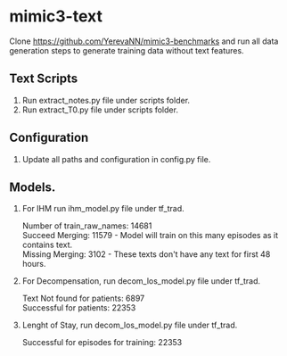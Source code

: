 # mimic3-text

Clone https://github.com/YerevaNN/mimic3-benchmarks and run all data generation steps to generate training data without text features.

## Text Scripts
1. Run extract_notes.py file under scripts folder.
2. Run extract_T0.py file under scripts folder.

## Configuration
1. Update all paths and configuration in config.py file.

## Models.
1. For IHM run ihm_model.py file under tf_trad.

    Number of train_raw_names:  14681 <br>
    Succeed Merging:  11579 - Model will train on this many episodes as it contains text. <br>
    Missing Merging:  3102 - These texts don't have any text for first 48 hours. 

2. For Decompensation, run decom_los_model.py file under tf_trad.

    Text Not found for patients:  6897 <br>
    Successful for patients:  22353

3. Lenght of Stay, run decom_los_model.py file under tf_trad.

    Successful for episodes for training:  22353
